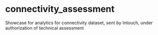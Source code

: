 # connectivity_assessment
Showcase for analytics for connectivity dataset, sent by Intouch, under authorization of technical assessment
